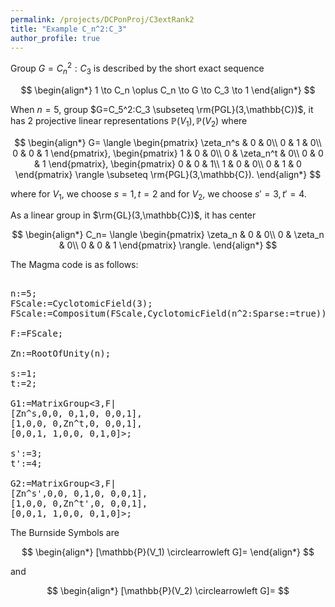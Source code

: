 ```yaml
---
permalink: /projects/DCPonProj/C3extRank2
title: "Example C_n^2:C_3"
author_profile: true
---
```


Group $G=C_n^2:C_3$ is described by the short exact sequence

$$
\begin{align*}
1 \to C_n \oplus C_n \to G \to C_3 \to 1
\end{align*}
$$

When $n=5$, group $G=C_5^2:C_3 \subseteq \rm{PGL}(3,\mathbb{C})$, it has 2 projective linear representations $\mathbb{P}(V_1),\mathbb{P}(V_2)$ where

$$
\begin{align*}
G=
\langle
\begin{pmatrix}
\zeta_n^s & 0 & 0\\
0 & 1 & 0\\
0 & 0 & 1
\end{pmatrix},
\begin{pmatrix}
1 & 0 & 0\\
0 & \zeta_n^t & 0\\
0 & 0 & 1
\end{pmatrix},
\begin{pmatrix}
0 & 0 & 1\\
1 & 0 & 0\\
0 & 1 & 0
\end{pmatrix}
\rangle \subseteq \rm{PGL}(3,\mathbb{C}).
\end{align*}
$$

where for $V_1$, we choose $s=1,t=2$ and for $V_2$, we choose $s'=3,t'=4$.

As a linear group in $\rm{GL}(3,\mathbb{C})$, it has center

$$
\begin{align*}
C_n=
\langle
\begin{pmatrix}
\zeta_n & 0 & 0\\
0 & \zeta_n & 0\\
0 & 0 & 1
\end{pmatrix}
\rangle.
\end{align*}
$$


The Magma code is as follows:
<pre>

n:=5;
FScale:=CyclotomicField(3);
FScale:=Compositum(FScale,CyclotomicField(n^2:Sparse:=true));

F:=FScale;

Zn:=RootOfUnity(n);

s:=1;
t:=2;

G1:=MatrixGroup<3,F|
[Zn^s,0,0, 0,1,0, 0,0,1],
[1,0,0, 0,Zn^t,0, 0,0,1],
[0,0,1, 1,0,0, 0,1,0]>;

s':=3;
t':=4;

G2:=MatrixGroup<3,F|
[Zn^s',0,0, 0,1,0, 0,0,1],
[1,0,0, 0,Zn^t',0, 0,0,1],
[0,0,1, 1,0,0, 0,1,0]>;
</pre>

The Burnside Symbols are

$$
\begin{align*}
[\mathbb{P}(V_1) \circlearrowleft G]=
\end{align*}
$$

and 

$$
\begin{align*}
[\mathbb{P}(V_2) \circlearrowleft G]=
$$
